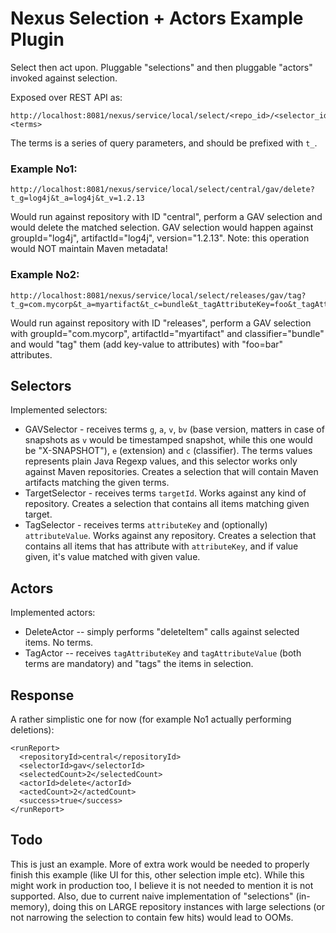 <!--

    Copyright (c) 2007-2012 Sonatype, Inc. All rights reserved.

    This program is licensed to you under the Apache License Version 2.0,
    and you may not use this file except in compliance with the Apache License Version 2.0.
    You may obtain a copy of the Apache License Version 2.0 at http://www.apache.org/licenses/LICENSE-2.0.

    Unless required by applicable law or agreed to in writing,
    software distributed under the Apache License Version 2.0 is distributed on an
    "AS IS" BASIS, WITHOUT WARRANTIES OR CONDITIONS OF ANY KIND, either express or implied.
    See the Apache License Version 2.0 for the specific language governing permissions and limitations there under.

-->
# Nexus Selection + Actors Example Plugin

Select then act upon. Pluggable "selections" and then pluggable "actors" invoked against selection.

Exposed over REST API as:
```
http://localhost:8081/nexus/service/local/select/<repo_id>/<selector_id>/<actor_id>?<terms>
```

The terms is a series of query parameters, and should be prefixed with `t_`.

### Example No1:

```
http://localhost:8081/nexus/service/local/select/central/gav/delete?t_g=log4j&t_a=log4j&t_v=1.2.13
```

Would run against repository with ID "central", perform a GAV selection and would delete the matched selection. GAV selection would happen against groupId="log4j", artifactId="log4j", version="1.2.13". Note: this operation would NOT maintain Maven metadata!

### Example No2:

```
http://localhost:8081/nexus/service/local/select/releases/gav/tag?t_g=com.mycorp&t_a=myartifact&t_c=bundle&t_tagAttributeKey=foo&t_tagAttributeValue=bar
```

Would run against repository with ID "releases", perform a GAV selection with groupId="com.mycorp", artifactId="myartifact" and classifier="bundle" and would "tag" them (add key-value to attributes) with "foo=bar" attributes.

## Selectors

Implemented selectors:

* GAVSelector - receives terms `g`, `a`, `v`, `bv` (base version, matters in case of snapshots as `v` would be timestamped snapshot, while this one would be "X-SNAPSHOT"), `e` (extension) and `c` (classifier). The terms values represents plain Java Regexp values, and this selector works only against Maven repositories. Creates a selection that will contain Maven artifacts matching the given terms.
* TargetSelector - receives terms `targetId`. Works against any kind of repository. Creates a selection that contains all items matching given target.
* TagSelector - receives terms `attributeKey` and (optionally) `attributeValue`. Works against any repository. Creates a selection that contains all items that has attribute with `attributeKey`, and if value given, it's value matched with given value.


## Actors

Implemented actors:

* DeleteActor -- simply performs "deleteItem" calls against selected items. No terms.
* TagActor -- receives `tagAttributeKey` and `tagAttributeValue` (both terms are mandatory) and "tags" the items in selection.

## Response

A rather simplistic one for now (for example No1 actually performing deletions):

```
<runReport>
  <repositoryId>central</repositoryId>
  <selectorId>gav</selectorId>
  <selectedCount>2</selectedCount>
  <actorId>delete</actorId>
  <actedCount>2</actedCount>
  <success>true</success>
</runReport>
```

## Todo

This is just an example. More of extra work would be needed to properly finish this example (like UI for this, other selection imple etc). While this might work in production too, I believe it is not needed to mention it is not supported. Also, due to current naive implementation of "selections" (in-memory), doing this on LARGE repository instances with large selections (or not narrowing the selection to contain few hits) would lead to OOMs.